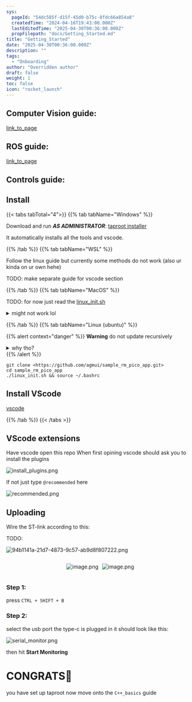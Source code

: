 ```yaml
---
sys:
  pageId: "54dc585f-d15f-45d0-b75c-8fdc66a854a8"
  createdTime: "2024-04-16T19:43:00.000Z"
  lastEditedTime: "2025-04-30T00:36:00.000Z"
  propFilepath: "docs/Getting_Started.md"
title: "Getting_Started"
date: "2025-04-30T00:36:00.000Z"
description: ""
tags:
  - "Onboarding"
author: "Overridden author"
draft: false
weight: 1
toc: false
icon: "rocket_launch"
---
```


## Computer Vision guide:

[link_to_page](86d45bc0-388b-4d26-8848-44f255f73d0e)

## ROS guide:

[link_to_page](3c76c1de-ec8f-46d6-8b0a-294005edc2d5)

## Controls guide:

## Install

{{< tabs tabTotal="4">}}
{{% tab tabName="Windows" %}}

Download and run _**AS ADMINISTRATOR**_: [taproot installer](https://github.com/Thornbots/TeachingFreshies/releases/tag/1.0)

It automatically installs all the tools and vscode.

{{% /tab %}}
{{% tab tabName="WSL" %}}

Follow the linux guide but currently some methods do not work (also ur kinda on ur own hehe)

TODO: make separate guide for vscode section

{{% /tab %}}
{{% tab tabName="MacOS" %}}

TODO: for now just read the [linux_init.sh](https://github.com/agmui/sample_rm_pico_app/blob/main/linux_init.sh)

<details>
<summary>might not work lol</summary>

`brew install libusb pkg-config`

Next install: [vscode](https://code.visualstudio.com/Download)

</details>

{{% /tab %}}
{{% tab tabName="Linux (ubuntu)" %}}

{{% alert context="danger" %}}
**Warning** do not update recursively
<details>
<summary>why tho?</summary>
There are some submodules that may go on for a while (like tinyusb) and I highly
recommend you don't need to get them.
If you want to see what submodules I update just look in `linux_init.sh`
</details>
{{% /alert %}}

```shell
git clone <https://github.com/agmui/sample_rm_pico_app.git>
cd sample_rm_pico_app
./linux_init.sh && source ~/.bashrc
```

## Install VScode

[vscode](https://code.visualstudio.com/Download)

{{% /tab %}}
{{< /tabs >}}

## VScode extensions

Have vscode open this repo
When first opining vscode should ask you to install the plugins

![install_plugins.png](https://prod-files-secure.s3.us-west-2.amazonaws.com/d518164a-d88e-44d1-a4ee-3adb3bd8bce0/89bd30f0-1825-4e77-867b-0a41ce370880/install_plugins.png?X-Amz-Algorithm=AWS4-HMAC-SHA256&X-Amz-Content-Sha256=UNSIGNED-PAYLOAD&X-Amz-Credential=ASIAZI2LB466VSUCMJWS%2F20250524%2Fus-west-2%2Fs3%2Faws4_request&X-Amz-Date=20250524T181004Z&X-Amz-Expires=3600&X-Amz-Security-Token=IQoJb3JpZ2luX2VjEFIaCXVzLXdlc3QtMiJGMEQCIEd6%2B09tR%2FvzU99hQw08JEHEUzbbjlQJlBaJBsCwMaJjAiBeHgN5CW%2FjB%2BM1%2B7cAkcbeXIu%2BsWEK0tzu%2BnBBaV0dKCr%2FAwgbEAAaDDYzNzQyMzE4MzgwNSIMr1UGerNOqYEqdDXcKtwDI3dIAkiGtJ8l2gn52Hz1B%2BAY3kqB9Uinl0sA%2BjbTxe3SMWiqlRGolpLxzlH48JHPTcAFXh7zendmwKcY%2BZsJtM6mvMsZea2O0cQKJCXCO2NqRrStXUWCdot5mcSw9HQI1szxrWOSfUEgpVAjDRdhd2v1uHnSdFX72VWOZcLNP9jXgzgami2Moon1mG5Z%2F4UPlQVwdFCGdGzM29nURPGDc40hcIokufnswcyVRKziSHUQpWT32eFBA4%2F5PesQ0jSwBW2QiLjucIlu%2FdvLRAh%2BciCTHW1ACD0WMbLRKRFalhSYrrfjX6Vs0gJUq2IgqkMbGsceZutk16Gr4zRQ%2B4bgxUIsjKc5QlWKzQhE5YNDqbD%2FPRXFGD7YO3b%2FiXrictRhNYyRF8YeMKvoGQUfBuMaJmOk%2BnpD5CJgn61vsBCmzS08KmD90QJZm54Dj0uPt7AFy4Pa7pFCP27P797vERm4QhqVi2Bj44ybI4SEctjOJs51mcswu8zXksRlyrO9I5MHkTNvRyqZs0yeX1ox8CAQKlQUFoI%2BB9ntnVhT3BeVIkBka8BUuHn%2Fcc3f5ORBOQfNjT%2FSZsCfHy0rekMW6uc%2FTA6LZNGrj9BArnsvjDdV97tzm2fMrK7twkdoTWww85XIwQY6pgF0FDUxgK2iVVEwKDiAsFvS2L%2BGk%2BAvmwp4pZdAnmOMDRnEPsVvQTSFRFu0h9wUB24cFjJXcYv4ka6KAU9qp%2Fkje%2B3IrD8tNa8WV3l6am9yPnHGZL1MiBNR1yCEfWGng4pjHyVuVsTL9lmy%2FW%2BsU9eSayj%2F45xSwdwnZaUMB95GcwwM2tErKyMxBVu5cGcZBM39P2GRm7hPNarOL3jOxiK3Ev%2BGIfhj&X-Amz-Signature=665c38b9dfc2e37ad8aaa526c2275dfd0baebef62926b9e7ea2264746b0e3927&X-Amz-SignedHeaders=host&x-id=GetObject)

If not just type `@recommended` here  

![recommended.png](https://prod-files-secure.s3.us-west-2.amazonaws.com/d518164a-d88e-44d1-a4ee-3adb3bd8bce0/61e661e9-5d85-4dfc-be0d-8d2097a5e793/recommended.png?X-Amz-Algorithm=AWS4-HMAC-SHA256&X-Amz-Content-Sha256=UNSIGNED-PAYLOAD&X-Amz-Credential=ASIAZI2LB466VSUCMJWS%2F20250524%2Fus-west-2%2Fs3%2Faws4_request&X-Amz-Date=20250524T181004Z&X-Amz-Expires=3600&X-Amz-Security-Token=IQoJb3JpZ2luX2VjEFIaCXVzLXdlc3QtMiJGMEQCIEd6%2B09tR%2FvzU99hQw08JEHEUzbbjlQJlBaJBsCwMaJjAiBeHgN5CW%2FjB%2BM1%2B7cAkcbeXIu%2BsWEK0tzu%2BnBBaV0dKCr%2FAwgbEAAaDDYzNzQyMzE4MzgwNSIMr1UGerNOqYEqdDXcKtwDI3dIAkiGtJ8l2gn52Hz1B%2BAY3kqB9Uinl0sA%2BjbTxe3SMWiqlRGolpLxzlH48JHPTcAFXh7zendmwKcY%2BZsJtM6mvMsZea2O0cQKJCXCO2NqRrStXUWCdot5mcSw9HQI1szxrWOSfUEgpVAjDRdhd2v1uHnSdFX72VWOZcLNP9jXgzgami2Moon1mG5Z%2F4UPlQVwdFCGdGzM29nURPGDc40hcIokufnswcyVRKziSHUQpWT32eFBA4%2F5PesQ0jSwBW2QiLjucIlu%2FdvLRAh%2BciCTHW1ACD0WMbLRKRFalhSYrrfjX6Vs0gJUq2IgqkMbGsceZutk16Gr4zRQ%2B4bgxUIsjKc5QlWKzQhE5YNDqbD%2FPRXFGD7YO3b%2FiXrictRhNYyRF8YeMKvoGQUfBuMaJmOk%2BnpD5CJgn61vsBCmzS08KmD90QJZm54Dj0uPt7AFy4Pa7pFCP27P797vERm4QhqVi2Bj44ybI4SEctjOJs51mcswu8zXksRlyrO9I5MHkTNvRyqZs0yeX1ox8CAQKlQUFoI%2BB9ntnVhT3BeVIkBka8BUuHn%2Fcc3f5ORBOQfNjT%2FSZsCfHy0rekMW6uc%2FTA6LZNGrj9BArnsvjDdV97tzm2fMrK7twkdoTWww85XIwQY6pgF0FDUxgK2iVVEwKDiAsFvS2L%2BGk%2BAvmwp4pZdAnmOMDRnEPsVvQTSFRFu0h9wUB24cFjJXcYv4ka6KAU9qp%2Fkje%2B3IrD8tNa8WV3l6am9yPnHGZL1MiBNR1yCEfWGng4pjHyVuVsTL9lmy%2FW%2BsU9eSayj%2F45xSwdwnZaUMB95GcwwM2tErKyMxBVu5cGcZBM39P2GRm7hPNarOL3jOxiK3Ev%2BGIfhj&X-Amz-Signature=878075a63458338e0869a9755c306bece0a06cf18149a51841a8df51fc31b6a6&X-Amz-SignedHeaders=host&x-id=GetObject)

## Uploading

Wire the ST-link according to this:

TODO:

![94b1141a-21d7-4873-9c57-ab9d8f807222.png](https://prod-files-secure.s3.us-west-2.amazonaws.com/d518164a-d88e-44d1-a4ee-3adb3bd8bce0/e5fad17d-ab82-4300-9f4c-505ab4b1202c/94b1141a-21d7-4873-9c57-ab9d8f807222.png?X-Amz-Algorithm=AWS4-HMAC-SHA256&X-Amz-Content-Sha256=UNSIGNED-PAYLOAD&X-Amz-Credential=ASIAZI2LB466VSUCMJWS%2F20250524%2Fus-west-2%2Fs3%2Faws4_request&X-Amz-Date=20250524T181004Z&X-Amz-Expires=3600&X-Amz-Security-Token=IQoJb3JpZ2luX2VjEFIaCXVzLXdlc3QtMiJGMEQCIEd6%2B09tR%2FvzU99hQw08JEHEUzbbjlQJlBaJBsCwMaJjAiBeHgN5CW%2FjB%2BM1%2B7cAkcbeXIu%2BsWEK0tzu%2BnBBaV0dKCr%2FAwgbEAAaDDYzNzQyMzE4MzgwNSIMr1UGerNOqYEqdDXcKtwDI3dIAkiGtJ8l2gn52Hz1B%2BAY3kqB9Uinl0sA%2BjbTxe3SMWiqlRGolpLxzlH48JHPTcAFXh7zendmwKcY%2BZsJtM6mvMsZea2O0cQKJCXCO2NqRrStXUWCdot5mcSw9HQI1szxrWOSfUEgpVAjDRdhd2v1uHnSdFX72VWOZcLNP9jXgzgami2Moon1mG5Z%2F4UPlQVwdFCGdGzM29nURPGDc40hcIokufnswcyVRKziSHUQpWT32eFBA4%2F5PesQ0jSwBW2QiLjucIlu%2FdvLRAh%2BciCTHW1ACD0WMbLRKRFalhSYrrfjX6Vs0gJUq2IgqkMbGsceZutk16Gr4zRQ%2B4bgxUIsjKc5QlWKzQhE5YNDqbD%2FPRXFGD7YO3b%2FiXrictRhNYyRF8YeMKvoGQUfBuMaJmOk%2BnpD5CJgn61vsBCmzS08KmD90QJZm54Dj0uPt7AFy4Pa7pFCP27P797vERm4QhqVi2Bj44ybI4SEctjOJs51mcswu8zXksRlyrO9I5MHkTNvRyqZs0yeX1ox8CAQKlQUFoI%2BB9ntnVhT3BeVIkBka8BUuHn%2Fcc3f5ORBOQfNjT%2FSZsCfHy0rekMW6uc%2FTA6LZNGrj9BArnsvjDdV97tzm2fMrK7twkdoTWww85XIwQY6pgF0FDUxgK2iVVEwKDiAsFvS2L%2BGk%2BAvmwp4pZdAnmOMDRnEPsVvQTSFRFu0h9wUB24cFjJXcYv4ka6KAU9qp%2Fkje%2B3IrD8tNa8WV3l6am9yPnHGZL1MiBNR1yCEfWGng4pjHyVuVsTL9lmy%2FW%2BsU9eSayj%2F45xSwdwnZaUMB95GcwwM2tErKyMxBVu5cGcZBM39P2GRm7hPNarOL3jOxiK3Ev%2BGIfhj&X-Amz-Signature=af0c6f4d05b9b060e35b183bb89943985861b152611738047d60374c568203f7&X-Amz-SignedHeaders=host&x-id=GetObject)

<div style="display: flex;flex-direction: row; column-gap:10px; max-width: 630px;justify-content: center;">
<div>

![image.png](https://prod-files-secure.s3.us-west-2.amazonaws.com/d518164a-d88e-44d1-a4ee-3adb3bd8bce0/210ecb78-1116-4d7b-b9b7-2292f66fa2c2/image.png?X-Amz-Algorithm=AWS4-HMAC-SHA256&X-Amz-Content-Sha256=UNSIGNED-PAYLOAD&X-Amz-Credential=ASIAZI2LB466QWROWCAF%2F20250524%2Fus-west-2%2Fs3%2Faws4_request&X-Amz-Date=20250524T181010Z&X-Amz-Expires=3600&X-Amz-Security-Token=IQoJb3JpZ2luX2VjEFIaCXVzLXdlc3QtMiJHMEUCIQCILsKOdWzuV5cBkhxcs4oeB7Y1AyGH%2BHiL0w0TjowYsgIgFGuofKq7v%2F0%2FgGjP8%2BkKf6pKdc9Dl6FSILFKhLmK0yUq%2FwMIGxAAGgw2Mzc0MjMxODM4MDUiDGXyoQlzwCmsfZM6aircA%2FyM8hX7WWMUccOIF%2FUwFpzFvI9hiN8Vn%2FzKKvNvIpaFy%2F4d7PF4hfg%2FsuNeaYhvcWuJn2ya2ZXQJcHTsMui8nxmUlrzB8%2BrycI5LrAZVQS2n9Op7loYrReMgokUVTh%2FzX8W5rC2ha%2Bh%2FIKdZjBaBdKCpYoqMrB33hSeRmXLYmkuv%2BuFZ5JPo4aexj8%2FlQuCnZG3kxTQoJbOmyfDw%2FoopjcoEHh7QksGFJ26QLegA1Qdd3NP%2BH5BQacdG7jU6Ft5yolG7ShipIUBq7pVOuhd9f0XL6KLYhVPNENIrZW%2BtuKaxTQNuNYY5kaKIuJnrZNur1eJPthfDk59s4nhjmt4czPmEFBPjx%2F9mXzS20qWYJD7uwEjJJ%2FldLhc6ilaL4dzpjUmANcVZF%2FSXW3jS9%2FnrkSq2Wk76Rj41a4fJLeM0pdRklU%2BrUwxzv9%2FqtWI7Ehhol6wCdqYQMey4MWQje6XT6ZZOQsb1ozpBU9x8ZNrufpAfytyR9MVod7%2FYJDLhTq3fzeD5k%2Frl3X0SAtP2CXZuEZdE90KI9oyyi1b0BDgqpGN%2BoIG%2F6FJXoCLXLd5fNxPg6mCAW5u7O9%2FhnrMH1MJfwiUKs0hIVIXGgWi0cGd3DeV1wTC8GCv5U%2FCWWgzMIyWyMEGOqUBgo4l7rBRsmYAOErRTnl0P3Jnx%2FQpTTkjhgvYLAckxVeEohAht8ulfzgJQSixQTymb0T1%2FI9S%2FEtCWUlHbIuDoDt%2F3kthGvH04uxZjW%2BGo%2FR74OACW0clPlnTXRlpBdeVZC%2B1q5jqI7kvoCIUT%2FLVS146SwflnyJlbq%2BesYsBcDCnI%2BHlF%2Fzw%2FRvV0f2wTRjpxzAiGUtWD6NS%2BWEG81zioNJddG7a&X-Amz-Signature=a105b39e3a9ed03ec87bce3a9307dfc49cef1386f74d68cf67998cacfa3c2259&X-Amz-SignedHeaders=host&x-id=GetObject)

</div>
<div>

![image.png](https://prod-files-secure.s3.us-west-2.amazonaws.com/d518164a-d88e-44d1-a4ee-3adb3bd8bce0/33a0fd0f-8ca6-4a86-8e09-26e95ded1fff/image.png?X-Amz-Algorithm=AWS4-HMAC-SHA256&X-Amz-Content-Sha256=UNSIGNED-PAYLOAD&X-Amz-Credential=ASIAZI2LB466UXGK5QX6%2F20250524%2Fus-west-2%2Fs3%2Faws4_request&X-Amz-Date=20250524T181010Z&X-Amz-Expires=3600&X-Amz-Security-Token=IQoJb3JpZ2luX2VjEFIaCXVzLXdlc3QtMiJHMEUCIGygArRUFsJSAu9n2jAP2kPS3f%2BA5vVAQWv8rlOigOKcAiEA74mapAUU4feyCMybqBW9AKnQvdbpPOq1bnSMaE8Qnr0q%2FwMIGxAAGgw2Mzc0MjMxODM4MDUiDE2l6tTopVEz4zYBdircA9TxxNz7boCd40u9sm7Bj2C%2BbNP5uQCpmWlW1DdxZ7j8weSW2DFySXrabTLT54RiPqfj01VjQipuVwJcefcNLavUzLubic8%2BfGO3FVYLhWjZq7KnSybHqeIJV1cJj3%2BDixnqJoBIBCeulYR8BHsBOEot3lV4fG7gyzGJIoyIVu2%2FtPUXIB7f3QuMrmrEaRjKZT3k1ahUtpK6TV5gG7hBwREp895BLyScObdsE%2BTr5hiQHTy529Xh06DiefuCzJW551P38jGVHYeCBvZKADFuxC4HMBimJ7KXtdjy2D7UYSf%2FgA4zruDgaS%2Fdc%2FLqdvu7OT0kWXRSTpJf9GbeLwsb5DUJ22eRuXrtqega5zrYHB7GsTuSd4zNv0HOTGOt3CJx6RVrX3IOYIjBeFM7NRIDAczK3fQIMUb5uMDRybukzqYfd6rFgSS9jKrj1jnhsF0Y%2B0O3LUABJ3CYU46fhggrB9UudLc1GClm6Kjue1NO0dYeo%2FEeFWOPYblMj6Mw0iuOEfoGvI6DDmxSV1RU3Byl%2FQQloy8VzHPdsx58MnKZDDA1M90nmXin0Aa5qWA0TSnsz9KWXW1LKoLd%2BsA8h9of3RPupmj54oiQiKCmDLgidvfCfBr5tN1oH6%2BObUYHMN2VyMEGOqUBhB5TNEmlsTyjH28izjQ17uMf3T5z1fXtHpXDalfIB5sCyk2RY5acq60Q8Clej39XWNuI4jV8LuU4kY%2BDq97SFwCXHBL3dw4mhD1Vuorc6JqEieCvq%2F36FKXQDb4uvNiLIRgegOag%2Bmsngo7zJLY0wCrPzMPSy%2FsHAFaIbhJHPH0UPKFDrrLFlcW8oV5%2Bk7%2F8qvC1OgcyNx4XPX%2FklrPODtSZZ8aH&X-Amz-Signature=38c7b144cba9df78612f9df1156fcd60ff2128bf24830e5f452e3c3fc7037490&X-Amz-SignedHeaders=host&x-id=GetObject)

</div>
</div>

### Step 1:

press `CTRL + SHIFT + B`

### Step 2:

select the usb port the type-c is plugged in it should look like this:

![serial_monitor.png](https://prod-files-secure.s3.us-west-2.amazonaws.com/d518164a-d88e-44d1-a4ee-3adb3bd8bce0/f03f4774-05d4-4393-b6a0-d5efb6d315ab/serial_monitor.png?X-Amz-Algorithm=AWS4-HMAC-SHA256&X-Amz-Content-Sha256=UNSIGNED-PAYLOAD&X-Amz-Credential=ASIAZI2LB466VSUCMJWS%2F20250524%2Fus-west-2%2Fs3%2Faws4_request&X-Amz-Date=20250524T181004Z&X-Amz-Expires=3600&X-Amz-Security-Token=IQoJb3JpZ2luX2VjEFIaCXVzLXdlc3QtMiJGMEQCIEd6%2B09tR%2FvzU99hQw08JEHEUzbbjlQJlBaJBsCwMaJjAiBeHgN5CW%2FjB%2BM1%2B7cAkcbeXIu%2BsWEK0tzu%2BnBBaV0dKCr%2FAwgbEAAaDDYzNzQyMzE4MzgwNSIMr1UGerNOqYEqdDXcKtwDI3dIAkiGtJ8l2gn52Hz1B%2BAY3kqB9Uinl0sA%2BjbTxe3SMWiqlRGolpLxzlH48JHPTcAFXh7zendmwKcY%2BZsJtM6mvMsZea2O0cQKJCXCO2NqRrStXUWCdot5mcSw9HQI1szxrWOSfUEgpVAjDRdhd2v1uHnSdFX72VWOZcLNP9jXgzgami2Moon1mG5Z%2F4UPlQVwdFCGdGzM29nURPGDc40hcIokufnswcyVRKziSHUQpWT32eFBA4%2F5PesQ0jSwBW2QiLjucIlu%2FdvLRAh%2BciCTHW1ACD0WMbLRKRFalhSYrrfjX6Vs0gJUq2IgqkMbGsceZutk16Gr4zRQ%2B4bgxUIsjKc5QlWKzQhE5YNDqbD%2FPRXFGD7YO3b%2FiXrictRhNYyRF8YeMKvoGQUfBuMaJmOk%2BnpD5CJgn61vsBCmzS08KmD90QJZm54Dj0uPt7AFy4Pa7pFCP27P797vERm4QhqVi2Bj44ybI4SEctjOJs51mcswu8zXksRlyrO9I5MHkTNvRyqZs0yeX1ox8CAQKlQUFoI%2BB9ntnVhT3BeVIkBka8BUuHn%2Fcc3f5ORBOQfNjT%2FSZsCfHy0rekMW6uc%2FTA6LZNGrj9BArnsvjDdV97tzm2fMrK7twkdoTWww85XIwQY6pgF0FDUxgK2iVVEwKDiAsFvS2L%2BGk%2BAvmwp4pZdAnmOMDRnEPsVvQTSFRFu0h9wUB24cFjJXcYv4ka6KAU9qp%2Fkje%2B3IrD8tNa8WV3l6am9yPnHGZL1MiBNR1yCEfWGng4pjHyVuVsTL9lmy%2FW%2BsU9eSayj%2F45xSwdwnZaUMB95GcwwM2tErKyMxBVu5cGcZBM39P2GRm7hPNarOL3jOxiK3Ev%2BGIfhj&X-Amz-Signature=6a2ebcea97adf52491c6083c1eeb4bcee9b87464d2a1e26e0b497076847011bb&X-Amz-SignedHeaders=host&x-id=GetObject)

then hit **Start Monitoring**

# CONGRATS🎉

you have set up taproot now move onto the `C++_basics` guide
